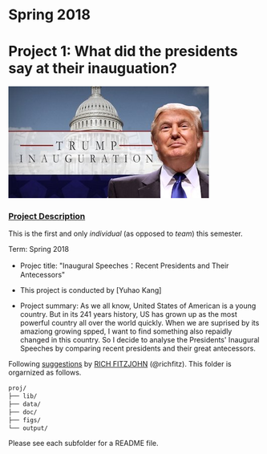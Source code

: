 # Spring 2018
# Project 1: What did the presidents say at their inauguation?

![image](figs/title.jpg)

### [Project Description](doc/)
This is the first and only *individual* (as opposed to *team*) this semester. 

Term: Spring 2018

+ Projec title: "Inaugural Speeches：Recent Presidents and Their Antecessors"
+ This project is conducted by [Yuhao Kang]

+ Project summary:  As we all know, United States of American is a young country. But in its 241 years history, US has grown up as the most powerful country all over the world quickly. When we are suprised by its amaziong growing spped, I want to find something also repaidly changed in this country. So I decide to analyse the Presidents' Inaugural Speeches by comparing recent presidents and their great antecessors.

Following [suggestions](http://nicercode.github.io/blog/2013-04-05-projects/) by [RICH FITZJOHN](http://nicercode.github.io/about/#Team) (@richfitz). This folder is orgarnized as follows.

```
proj/
├── lib/
├── data/
├── doc/
├── figs/
└── output/
```

Please see each subfolder for a README file.
